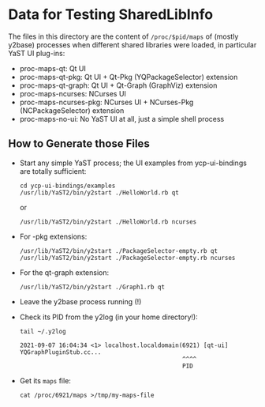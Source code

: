 # Data for Testing SharedLibInfo

The files in this directory are the content of `/proc/$pid/maps` of (mostly
y2base) processes when different shared libraries were loaded, in particular
YaST UI plug-ins:

- proc-maps-qt:          Qt UI
- proc-maps-qt-pkg:      Qt UI + Qt-Pkg (YQPackageSelector) extension
- proc-maps-qt-graph:    Qt UI + Qt-Graph (GraphViz) extension
- proc-maps-ncurses:     NCurses UI
- proc-maps-ncurses-pkg: NCurses UI + NCurses-Pkg (NCPackageSelector) extension
- proc-maps-no-ui:       No YaST UI at all, just a simple shell process


## How to Generate those Files

- Start any simple YaST process; the UI examples from ycp-ui-bindings are
  totally sufficient:

      cd ycp-ui-bindings/examples
      /usr/lib/YaST2/bin/y2start ./HelloWorld.rb qt

  or

      /usr/lib/YaST2/bin/y2start ./HelloWorld.rb ncurses

- For -pkg extensions:

      /usr/lib/YaST2/bin/y2start ./PackageSelector-empty.rb qt
      /usr/lib/YaST2/bin/y2start ./PackageSelector-empty.rb ncurses

- For the qt-graph extension:

      /usr/lib/YaST2/bin/y2start ./Graph1.rb qt

- Leave the y2base process running (!)

- Check its PID from the y2log (in your home directory!):

      tail ~/.y2log

      2021-09-07 16:04:34 <1> localhost.localdomain(6921) [qt-ui] YQGraphPluginStub.cc...
                                                    ^^^^
                                                    PID

- Get its `maps` file:

      cat /proc/6921/maps >/tmp/my-maps-file
